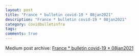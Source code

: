 ```yaml
---
layout: post
title: "France * bulletin covid-19 * 08jan2021"
description: "France * bulletin covid-19 * 08jan2021"
category: covidbulletinfra
tags: 
comments: true
---
```


Medium post archive: [France * bulletin covid-19 * 08jan2021](https://chrisgodlak.medium.com/france-bulletin-covid-19-08jan2021-10f8e37717ab)
